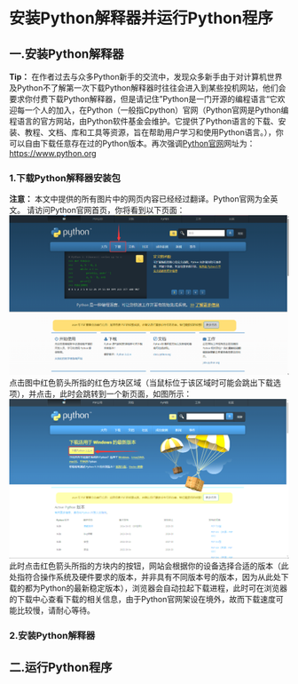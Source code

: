 # 安装Python解释器并运行Python程序

## 一.安装Python解释器

**Tip：** 在作者过去与众多Python新手的交流中，发现众多新手由于对计算机世界及Python不了解第一次下载Python解释器时往往会进入到某些投机网站，他们会要求你付费下载Python解释器，但是请记住”Python是一门开源的编程语言“它欢迎每一个人的加入，在Python（一般指Cpython）官网（Python官网是Python编程语言的官方网站，由Python软件基金会维护。它提供了Python语言的下载、安装、教程、文档、库和工具等资源，旨在帮助用户学习和使用Python语言。），你可以自由下载任意存在过的Python版本。再次强调[Python官网](https://www.python.org)网址为：<https://www.python.org>

### 1.下载Python解释器安装包

**注意：** 本文中提供的所有图片中的网页内容已经经过翻译。Python官网为全英文。
请访问Python官网首页，你将看到以下页面：![图片2-3-1](..\\source\index_image\2-3-1.png)
点击图中红色箭头所指的红色方块区域（当鼠标位于该区域时可能会跳出下载选项），并点击，此时会跳转到一个新页面，如图所示：![图片2-3-2](..\\source\index_image\2-3-2.png)
此时点击红色箭头所指的方块内的按钮，网站会根据你的设备选择合适的版本（此处指符合操作系统及硬件要求的版本，并非具有不同版本号的版本，因为从此处下载的都为Python的最新稳定版本），浏览器会自动拉起下载进程，此时可在浏览器的下载中心查看下载的相关信息，由于Python官网架设在境外，故而下载速度可能比较慢，请耐心等待。

### 2.安装Python解释器

## 二.运行Python程序
